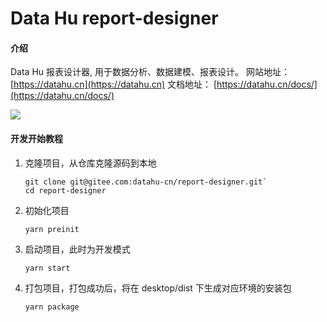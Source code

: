 # Data Hu report-designer

#### 介绍

Data Hu 报表设计器, 用于数据分析、数据建模、报表设计。
网站地址： [https://datahu.cn](https://datahu.cn)
文档地址： [https://datahu.cn/docs/](https://datahu.cn/docs/)

![](/datahu.gif)

#### 开发开始教程

1.  克隆项目，从仓库克隆源码到本地

    ```
    git clone git@gitee.com:datahu-cn/report-designer.git`
    cd report-designer
    ```

2.  初始化项目

    ```
    yarn preinit
    ```

3.  启动项目，此时为开发模式

    ```
    yarn start
    ```

4.  打包项目，打包成功后，将在 desktop/dist 下生成对应环境的安装包
    ```
    yarn package
    ```
